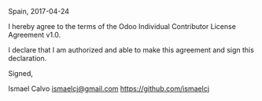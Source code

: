 Spain, 2017-04-24

I hereby agree to the terms of the Odoo Individual Contributor License
Agreement v1.0.

I declare that I am authorized and able to make this agreement and sign this
declaration.

Signed,

Ismael Calvo ismaelcj@gmail.com https://github.com/ismaelcj